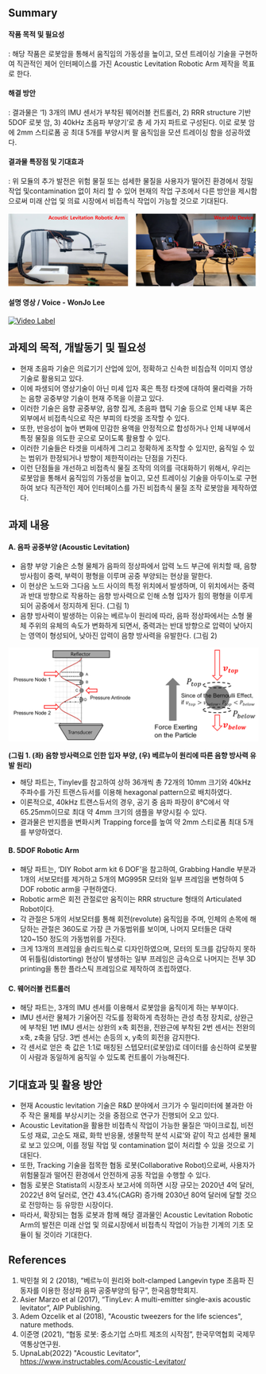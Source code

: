 
## Summary
#### 작품 목적 및 필요성 
: 해당 작품은 로봇암을 통해서 움직임의 가동성을 높이고, 모션 트레이싱 기술을 구현하여 직관적인 제어 인터페이스를 가진 Acoustic Levitation Robotic Arm 제작을 목표로 한다. 

#### 해결 방안 
: 결과물은 ‘1) 3개의 IMU 센서가 부착된 웨어러블 컨트롤러, 2) RRR structure 기반 5DOF 로봇 암, 3) 40kHz 초음파 부양기’로 총 세 가지 파트로 구성된다. 이로 로봇 암에 2mm 스티로폼 공 최대 5개를 부양시켜 팔 움직임을 모션 트레이싱 함을 성공하였다. 

#### 결과물 특장점 및 기대효과 
: 위 모듈의 추가 발전은 위험 물질 또는 섬세한 물질을 사용자가 떨어진 환경에서 정밀 작업 및contamination 없이 처리 할 수 있어 현재의 작업 구조에서 다른 방안을 제시함으로써 미래 산업 및 의료 시장에서 비접촉식 작업이 가능할 것으로 기대된다. 

![ex_screenshot](./image/image01.png)

#### 설명 영상 / Voice - WonJo Lee

[![Video Label](http://img.youtube.com/vi/Y50jorQAyo8/0.jpg)](https://youtu.be/Y50jorQAyo8)

## 과제의 목적, 개발동기 및 필요성
- 현재 초음파 기술은 의료기기 산업에 있어, 정확하고 신속한 비침습적 이미지 영상기술로 활용되고 있다.
- 이에 파생되어 영상기술이 아닌 미세 입자 혹은 특정 타겟에 대하여 물리력을 가하는 음향 공중부양 기술이 현재 주목을 이끌고 있다. 
- 이러한 기술은 음향 공중부양, 음향 집게, 초음파 햅틱 기술 등으로 인체 내부 혹은 외부에서 비접촉식으로 작은 부피의 타겟을 조작할 수 있다.
- 또한, 반응성이 높아 변화에 민감한 용액을 안정적으로 합성하거나 인체 내부에서 특정 물질을 의도한 곳으로 모이도록 활용할 수 있다.
- 이러한 기술들은 타겟을 미세하게 그리고 정확하게 조작할 수 있지만, 움직일 수 있는 범위가 한정되거나 방향이 제한적이라는 단점을 가진다.
- 이런 단점들을 개선하고 비접촉식 물질 조작의 의의를 극대화하기 위해서, 우리는 로봇암을 통해서 움직임의 가동성을 높이고, 모션 트레이싱 기술을 아두이노로 구현하여 보다 직관적인 제어 인터페이스를 가진 비접촉식 물질 조작 로봇암을 제작하였다. 

## 과제 내용

#### A. 음파 공중부양 (Acoustic Levitation) 
- 음향 부양 기술은 소형 물체가 음파의 정상파에서 압력 노드 부근에 위치할 때, 음향 방사힘이 중력, 부력이 평형을 이루며 공중 부양되는 현상을 말한다.
- 이 현상은 노드와 그다음 노드 사이의 특정 위치에서 발생하며, 이 위치에서는 중력과 반대 방향으로 작용하는 음향 방사력으로 인해 소형 입자가 힘의 평형을 이루게 되어 공중에서 정지하게 된다. (그림 1) 
- 음향 방사력이 발생하는 이유는 베르누이 원리에 따라, 음파 정상파에서는 소형 물체 주위의 유체의 속도가 변화하게 되면서, 중력과는 반대 방향으로 압력이 낮아지는 영역이 형성되어, 낮아진 압력이 음향 방사력을 유발한다. (그림 2)

![ex_screenshot](./image/image02.png)

**(그림 1. (좌) 음향 방사력으로 인한 입자 부양, (우) 베르누이 원리에 따른 음향 방사력 유발 원리)**

- 해당 파트는, Tinylev를 참고하여 상하 36개씩 총 72개의 10mm 크기와 40kHz 주파수를 가진 트랜스듀서를 이용해 hexagonal pattern으로 배치하였다. 
- 이론적으로, 40kHz 트랜스듀서의 경우, 공기 중 음파 파장이 8°C에서 약 65.25mm이므로 최대 약 4mm 크기의 샘플을 부양시킬 수 있다. 
- 결과물은 반지름을 변화시켜 Trapping force를 높여 약 2mm 스티로폼 최대 5개를 부양하였다. 

#### B. 5DOF Robotic Arm
- 해당 파트는, ‘DIY Robot arm kit 6 DOF’을 참고하여, Grabbing Handle 부분과 1개의 서보모터를 제거하고 5개의 MG995R 모터와 일부 프레임을 변형하여 5 DOF robotic arm을 구현하였다.
- Robotic arm은 회전 관절로만 움직이는 RRR structure 형태의 Articulated Robot이다.
- 각 관절은 5개의 서보모터를 통해 회전(revolute) 움직임을 주며, 인체의 손목에 해당하는 관절은 360도로 가장 큰 가동범위를 보이며, 나머지 모터들은 대략 120~150 정도의 가동범위를 가진다.
- 크게 13개의 프레임을 솔리드웍스로 디자인하였으며, 모터의 토크를 감당하지 못하여 뒤틀림(distorting) 현상이 발생하는 일부 프레임은 금속으로 나머지는 전부 3D printing을 통한 플라스틱 프레임으로 제작하여 조립하였다.

#### C. 웨어러블 컨트롤러 
- 해당 파트는, 3개의 IMU 센서를 이용해서 로봇암을 움직이게 하는 부부이다.
- IMU 센서란 물체가 기울어진 각도를 정확하게 측정하는 관성 측정 장치로, 상완근에 부착된 1번 IMU 센서는 상완의 x축 회전을, 전완근에 부착된 2번 센서는 전완의 x축, z축을 담당. 3번 센서는 손등의 x, y축의 회전을 감지한다.
- 각 센서로 얻은 축 값은 1:1로 매칭된 스텝모터(로봇암)로 데이터를 송신하여 로봇팔이 사람과 동일하게 움직일 수 있도록 컨트롤이 가능해진다.

## 기대효과 및 활용 방안
- 현재 Acoustic levitation 기술은 R&D 분야에서 크기가 수 밀리미터에 불과한 아주 작은 물체를 부상시키는 것을 중점으로 연구가 진행되어 오고 있다.
- Acoustic Levitation을 활용한 비접촉식 작업이 가능한 물질은 ‘마이크로칩, 비전도성 재료, 고순도 재료, 화학 반응물, 생물학적 분석 시료’와 같이 작고 섬세한 물체로 보고 있으며, 이를 정밀 작업 및 contamination 없이 처리할 수 있을 것으로 기대된다.
- 또한, Tracking 기술을 접목한 협동 로봇(Collaborative Robot)으로써, 사용자가 위험물질과 떨어진 환경에서 안전하게 공동 작업을 수행할 수 있다. 
- 협동 로봇은 Statista의 시장조사 보고서에 의하면 시장 규모는 2020년 4억 달러, 2022년 8억 달러로, 연간 43.4%(CAGR) 증가해 2030년 80억 달러에 달할 것으로 전망하는 등 유망한 시장이다. 
- 따라서, 확장되는 협동 로봇과 함께 해당 결과물인 Acoustic Levitation Robotic Arm의 발전은 미래 산업 및 의료시장에서 비접촉식 작업이 가능한 기계의 기초 모듈이 될 것이라 기대한다.

## References

1. 박민철 외 2 (2018), “베르누이 원리와 bolt-clamped Langevin type 초음파 진동자를 이용한 정상파 음파 공중부양의 탐구”, 한국음향학회지.
2. Asier Marzo et al (2017), “TinyLev: A multi-emitter single-axis acoustic levitator”, AIP Publishing.
3. Adem Ozcelik et al (2018), "Acoustic tweezers for the life sciences", nature methods.
4. 이준명 (2021), “협동 로봇: 중소기업 스마트 제조의 시작점”, 한국무역협회 국제무역통상연구원.
5. UpnaLab(2022) "Acoustic Levitator", https://www.instructables.com/Acoustic-Levitator/
